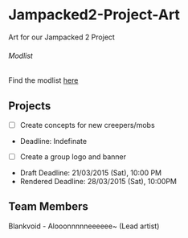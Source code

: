 # Jampacked2-Project-Art
Art for our Jampacked 2 Project

###### Modlist
Find the modlist [here](https://docs.google.com/spreadsheets/d/1U2YEvQ4C5O_1uUFvwbVg72HFOckIbKkcRN6LxPkydjs/)

## Projects
- [ ] Create concepts for new creepers/mobs
- Deadline: Indefinate
- [ ] Create a group logo and banner
- Draft Deadline: 21/03/2015 (Sat), 10:00 PM
- Rendered Deadline: 28/03/2015 (Sat), 10:00PM

## Team Members
Blankvoid - Alooonnnnneeeeee~ (Lead artist)



